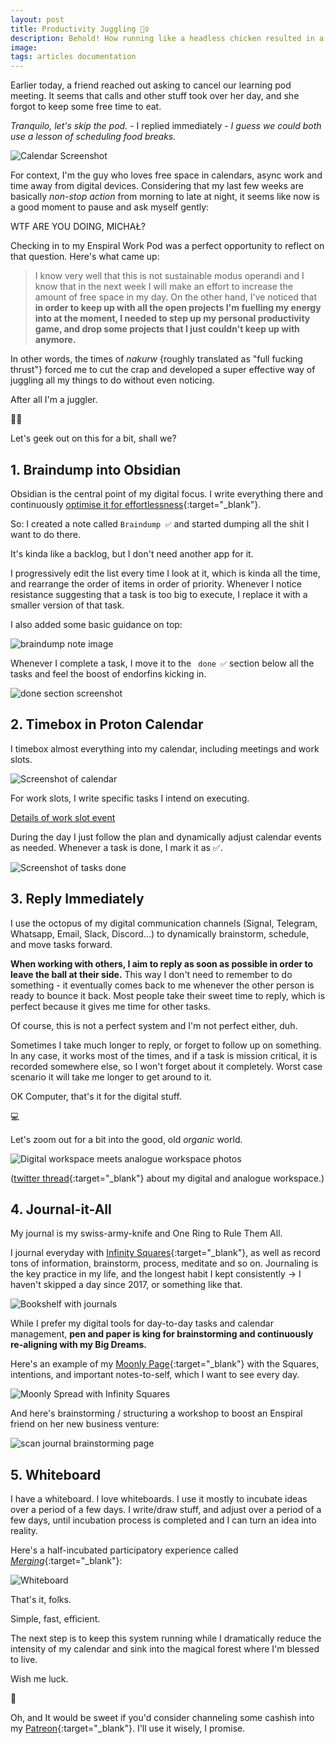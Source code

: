 ```yaml
---
layout: post
title: Productivity Juggling 🤹‍♀️
description: Behold! How running like a headless chicken resulted in a perfect productivity system.
image: 
tags: articles documentation
---
```


Earlier today, a friend reached out asking to cancel our learning pod meeting. It seems that calls and other stuff took over her day, and she forgot to keep some free time to eat. 

*Tranquilo, let's skip the pod.* - I replied immediately - *I guess we could both use a lesson of scheduling food breaks.*

![Calendar Screenshot](/assets/calendar-screenshot.jpg)

For context, I'm the guy who loves free space in calendars, async work and time away from digital devices. Considering that my last few weeks are basically *non-stop action* from morning to late at night, it seems like now is a good moment to pause and ask myself gently: 

WTF ARE YOU DOING, MICHAŁ?

Checking in to my Enspiral Work Pod was a perfect opportunity to reflect on that question. Here's what came up:

> I know very well that this is not sustainable modus operandi and I know that in the next week I will make an effort to increase the amount of free space in my day. On the other hand, I've noticed that **in order to keep up with all the open projects I'm fuelling my energy into at the moment, I needed to step up my personal productivity game, and drop some projects that I just couldn't keep up with anymore.** 

In other words, the times of *nakurw* {roughly translated as "full fucking thrust"} forced me to cut the crap and developed a super effective way of juggling all my things to do without even noticing.

After all I'm a juggler.

🤹‍♀️ 

Let's geek out on this for a bit, shall we?

## 1. Braindump into Obsidian

Obsidian is the central point of my digital focus. I write everything there and continuously [optimise it for effortlessness](/personal-website-flow){:target="_blank"}. 

So: I created a note called ```Braindump ✅``` and started dumping all the shit I want to do there.

It's kinda like a backlog, but I don't need another app for it.

I progressively edit the list every time I look at it, which is kinda all the time, and rearrange the order of items in order of priority. Whenever I notice resistance suggesting that a task is too big to execute, I replace it with a smaller version of that task.

I also added some basic guidance on top:

![braindump note image](/assets/braindump-note.jpg)

Whenever I complete a task, I move it to the ``  done ✅ `` section below all the tasks and feel the boost of endorfins kicking in.

![done section screenshot](/assets/braindump-done.jpg)

## 2. Timebox in Proton Calendar

I timebox almost everything into my calendar, including meetings and work slots.

![Screenshot of calendar](/assets/calendar-full.jpg)

For work slots, I write specific tasks I intend on executing.

[Details of work slot event](/assets/calendar-details.jpg)

During the day I just follow the plan and dynamically adjust calendar events as needed. Whenever a task is done, I mark it as ✅.

![Screenshot of tasks done](/assets/calendar-done.jpg)

## 3. Reply Immediately

I use the octopus of my digital communication channels (Signal, Telegram, Whatsapp, Email, Slack, Discord...) to dynamically brainstorm, schedule, and move tasks forward. 

**When working with others, I aim to reply as soon as possible in order to leave the ball at their side.** This way I don't need to remember to do something - it eventually comes back to me whenever the other person is ready to bounce it back. Most people take their sweet time to reply, which is perfect because it gives me time for other tasks.

Of course, this is not a perfect system and I'm not perfect either, duh. 

Sometimes I take much longer to reply, or forget to follow up on something. In any case, it works most of the times, and if a task is mission critical, it is recorded somewhere else, so I won't forget about it completely. Worst case scenario it will take me longer to get around to it.

OK Computer, that's it for the digital stuff.

💻

Let's zoom out for a bit into the good, old *organic* world.

![Digital workspace meets analogue workspace photos](/assets/workspace-analogue-digital.jpg)

([twitter thread](https://twitter.com/michalkorzonek/status/1511726656225951749?s=20&t=JFqgepDm9tEie5q5p67bIA){:target="_blank"} about my digital and analogue workspace.)

## 4. Journal-it-All

My journal is my swiss-army-knife and One Ring to Rule Them All. 

I journal everyday with [Infinity Squares](https://infinitysquares.xyz){:target="_blank"}, as well as record tons of information, brainstorm, process, meditate and so on. Journaling is the key practice in my life, and the longest habit I kept consistently -> I haven't skipped a day since 2017, or something like that.

![Bookshelf with journals](/assets/journal-shelf.jpg)

While I prefer my digital tools for day-to-day tasks and calendar management, **pen and paper is king for brainstorming and continuously re-aligning with my Big Dreams.**

Here's an example of my [Moonly Page](https://journalsmarter.com/new-moon-journaling){:target="_blank"} with the Squares, intentions, and important notes-to-self, which I want to see every day.

![Moonly Spread with Infinity Squares](/assets/moonly-squares-forest.jpg)

And here's brainstorming / structuring a workshop to boost an Enspiral friend on her new business venture:

![scan journal brainstorming page](/assets/journal-an-boost)

## 5. Whiteboard

I have a whiteboard. I love whiteboards. I use it mostly to incubate ideas over a period of a few days. I write/draw stuff, and adjust over a period of a few days, until incubation process is completed and I can turn an idea into reality.

Here's a half-incubated participatory experience called [*Merging*](/merging){:target="_blank"}:

![Whiteboard](/assets/whiteboard-merging.jpg)

That's it, folks.

Simple, fast, efficient.

The next step is to keep this system running while I dramatically reduce the intensity of my calendar and sink into the magical forest where I'm blessed to live.

Wish me luck.

🌳

Oh, and It would be sweet if you'd consider channeling some cashish into my [Patreon](https://patreon.com/michalkorzonek){:target="_blank"}. I'll use it wisely, I promise.